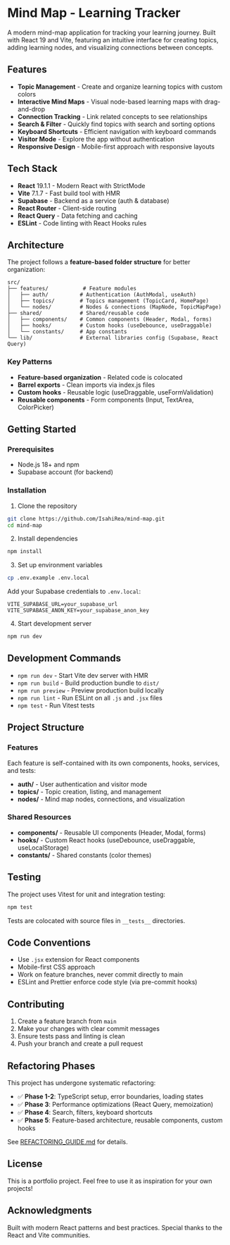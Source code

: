 # Mind Map - Learning Tracker

A modern mind-map application for tracking your learning journey. Built with React 19 and Vite, featuring an intuitive interface for creating topics, adding learning nodes, and visualizing connections between concepts.

## Features

- **Topic Management** - Create and organize learning topics with custom colors
- **Interactive Mind Maps** - Visual node-based learning maps with drag-and-drop
- **Connection Tracking** - Link related concepts to see relationships
- **Search & Filter** - Quickly find topics with search and sorting options
- **Keyboard Shortcuts** - Efficient navigation with keyboard commands
- **Visitor Mode** - Explore the app without authentication
- **Responsive Design** - Mobile-first approach with responsive layouts

## Tech Stack

- **React** 19.1.1 - Modern React with StrictMode
- **Vite** 7.1.7 - Fast build tool with HMR
- **Supabase** - Backend as a service (auth & database)
- **React Router** - Client-side routing
- **React Query** - Data fetching and caching
- **ESLint** - Code linting with React Hooks rules

## Architecture

The project follows a **feature-based folder structure** for better organization:

```
src/
├── features/           # Feature modules
│   ├── auth/          # Authentication (AuthModal, useAuth)
│   ├── topics/        # Topics management (TopicCard, HomePage)
│   └── nodes/         # Nodes & connections (MapNode, TopicMapPage)
├── shared/            # Shared/reusable code
│   ├── components/    # Common components (Header, Modal, forms)
│   ├── hooks/         # Custom hooks (useDebounce, useDraggable)
│   └── constants/     # App constants
└── lib/               # External libraries config (Supabase, React Query)
```

### Key Patterns

- **Feature-based organization** - Related code is colocated
- **Barrel exports** - Clean imports via index.js files
- **Custom hooks** - Reusable logic (useDraggable, useFormValidation)
- **Reusable components** - Form components (Input, TextArea, ColorPicker)

## Getting Started

### Prerequisites

- Node.js 18+ and npm
- Supabase account (for backend)

### Installation

1. Clone the repository

```bash
git clone https://github.com/IsahiRea/mind-map.git
cd mind-map
```

2. Install dependencies

```bash
npm install
```

3. Set up environment variables

```bash
cp .env.example .env.local
```

Add your Supabase credentials to `.env.local`:

```
VITE_SUPABASE_URL=your_supabase_url
VITE_SUPABASE_ANON_KEY=your_supabase_anon_key
```

4. Start development server

```bash
npm run dev
```

## Development Commands

- `npm run dev` - Start Vite dev server with HMR
- `npm run build` - Build production bundle to `dist/`
- `npm run preview` - Preview production build locally
- `npm run lint` - Run ESLint on all `.js` and `.jsx` files
- `npm test` - Run Vitest tests

## Project Structure

### Features

Each feature is self-contained with its own components, hooks, services, and tests:

- **auth/** - User authentication and visitor mode
- **topics/** - Topic creation, listing, and management
- **nodes/** - Mind map nodes, connections, and visualization

### Shared Resources

- **components/** - Reusable UI components (Header, Modal, forms)
- **hooks/** - Custom React hooks (useDebounce, useDraggable, useLocalStorage)
- **constants/** - Shared constants (color themes)

## Testing

The project uses Vitest for unit and integration testing:

```bash
npm test
```

Tests are colocated with source files in `__tests__` directories.

## Code Conventions

- Use `.jsx` extension for React components
- Mobile-first CSS approach
- Work on feature branches, never commit directly to main
- ESLint and Prettier enforce code style (via pre-commit hooks)

## Contributing

1. Create a feature branch from `main`
2. Make your changes with clear commit messages
3. Ensure tests pass and linting is clean
4. Push your branch and create a pull request

## Refactoring Phases

This project has undergone systematic refactoring:

- ✅ **Phase 1-2**: TypeScript setup, error boundaries, loading states
- ✅ **Phase 3**: Performance optimizations (React Query, memoization)
- ✅ **Phase 4**: Search, filters, keyboard shortcuts
- ✅ **Phase 5**: Feature-based architecture, reusable components, custom hooks

See [REFACTORING_GUIDE.md](./docs/REFACTORING_GUIDE.md) for details.

## License

This is a portfolio project. Feel free to use it as inspiration for your own projects!

## Acknowledgments

Built with modern React patterns and best practices. Special thanks to the React and Vite communities.

